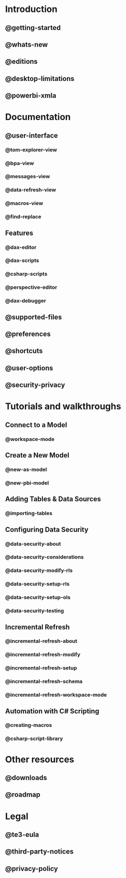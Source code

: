 ﻿# Introduction
## @getting-started
## @whats-new
## @editions
## @desktop-limitations
## @powerbi-xmla

# Documentation
## @user-interface
### @tom-explorer-view
### @bpa-view
### @messages-view
### @data-refresh-view
### @macros-view
### @find-replace

## Features
### @dax-editor
### @dax-scripts
### @csharp-scripts
### @perspective-editor
### @dax-debugger
## @supported-files
## @preferences
## @shortcuts
## @user-options
## @security-privacy


# Tutorials and walkthroughs

## Connect to a Model
### @workspace-mode

## Create a New Model
### @new-as-model
### @new-pbi-model

## Adding Tables & Data Sources
### @importing-tables

## Configuring Data Security
### @data-security-about
### @data-security-considerations
### @data-security-modify-rls
### @data-security-setup-rls
### @data-security-setup-ols
### @data-security-testing


## Incremental Refresh
### @incremental-refresh-about
### @incremental-refresh-modify
### @incremental-refresh-setup
### @incremental-refresh-schema
### @incremental-refresh-workspace-mode

## Automation with C# Scripting
### @creating-macros
### @csharp-script-library

# Other resources
## @downloads
## @roadmap

# Legal
## @te3-eula
## @third-party-notices
## @privacy-policy
